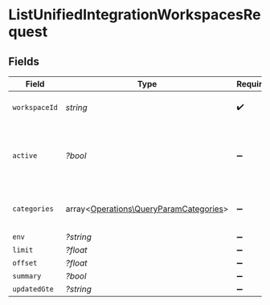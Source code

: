 # ListUnifiedIntegrationWorkspacesRequest


## Fields

| Field                                                                                     | Type                                                                                      | Required                                                                                  | Description                                                                               |
| ----------------------------------------------------------------------------------------- | ----------------------------------------------------------------------------------------- | ----------------------------------------------------------------------------------------- | ----------------------------------------------------------------------------------------- |
| `workspaceId`                                                                             | *string*                                                                                  | :heavy_check_mark:                                                                        | The ID of the workspace                                                                   |
| `active`                                                                                  | *?bool*                                                                                   | :heavy_minus_sign:                                                                        | Filter the results for only the workspace's active integrations                           |
| `categories`                                                                              | array<[Operations\QueryParamCategories](../../Models/Operations/QueryParamCategories.md)> | :heavy_minus_sign:                                                                        | Filter the results on these categories                                                    |
| `env`                                                                                     | *?string*                                                                                 | :heavy_minus_sign:                                                                        | N/A                                                                                       |
| `limit`                                                                                   | *?float*                                                                                  | :heavy_minus_sign:                                                                        | N/A                                                                                       |
| `offset`                                                                                  | *?float*                                                                                  | :heavy_minus_sign:                                                                        | N/A                                                                                       |
| `summary`                                                                                 | *?bool*                                                                                   | :heavy_minus_sign:                                                                        | N/A                                                                                       |
| `updatedGte`                                                                              | *?string*                                                                                 | :heavy_minus_sign:                                                                        | N/A                                                                                       |